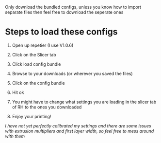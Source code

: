 Only download the bundled configs, unless you know how to import separate files then feel free to download the seperate ones

# Steps to load these configs 

1. Open up repetier (I use V1.0.6) 

2. Click on the Slicer tab 

3. Click load config bundle

4. Browse to your downloads (or wherever you saved the files) 

5. Click on the config bundle 

6. Hit ok 

7. You might have to change what settings you are loading in the slicer tab of RH to the ones you downloaded

8. Enjoy your printing! 


*I have not yet perfectly calibrated my settings and there are some issues with extrusion multipliers and first layer width, so feel free to mess around with them*
